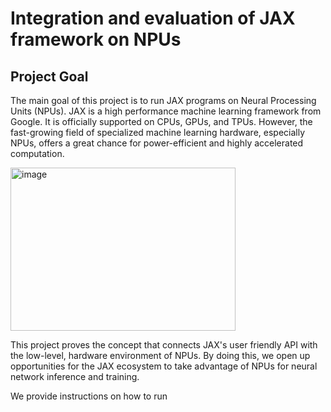 # Integration and evaluation of JAX framework on NPUs
## Project Goal
 The main goal of this project is to run JAX programs on
 Neural Processing Units (NPUs). JAX is a high
performance machine learning framework from Google. It
 is officially supported on CPUs, GPUs, and TPUs.
 However, the fast-growing field of specialized machine
 learning hardware, especially NPUs, offers a great chance
 for power-efficient and highly accelerated computation.

<img width="360" height="261" alt="image" src="https://github.com/user-attachments/assets/821733d5-1ed3-459b-9fd0-c462bebe7ce8" />


This project proves the concept that connects JAX's user
friendly API with the low-level, hardware environment of
 NPUs. By doing this, we open up opportunities for the JAX
 ecosystem to take advantage of NPUs for neural network
 inference and training. 

 
 We provide instructions on how to run
 
